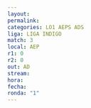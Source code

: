 ```yaml
---
layout: 
permalink: 
categories: LO1 AEPS ADS
liga: LIGA INDIGO
match: 3
local: AEP
r1: 0
r2: 0
out: AD
stream: 
hora: 
fecha: 
ronda: "1"
---
```

